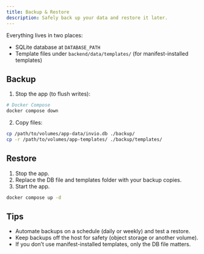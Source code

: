 ```yaml
---
title: Backup & Restore
description: Safely back up your data and restore it later.
---
```


Everything lives in two places:
- SQLite database at `DATABASE_PATH`
- Template files under `backend/data/templates/` (for manifest-installed templates)

## Backup

1) Stop the app (to flush writes):

```bash
# Docker Compose
docker compose down
```

2) Copy files:

```bash
cp /path/to/volumes/app-data/invio.db ./backup/
cp -r /path/to/volumes/app-templates/ ./backup/templates/
```

## Restore

1) Stop the app.
2) Replace the DB file and templates folder with your backup copies.
3) Start the app.

```bash
docker compose up -d
```

## Tips

- Automate backups on a schedule (daily or weekly) and test a restore.
- Keep backups off the host for safety (object storage or another volume).
- If you don’t use manifest-installed templates, only the DB file matters.
